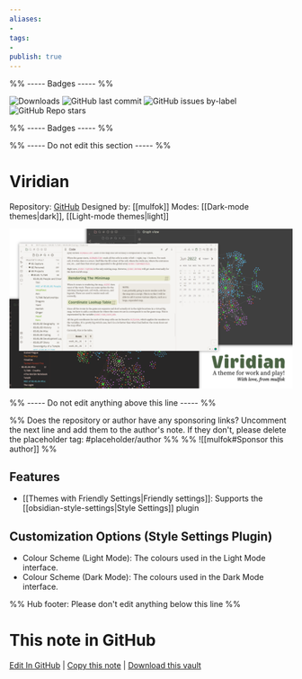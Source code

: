 ```yaml
---
aliases:
- 
tags: 
- 
publish: true
---
```


%% ----- Badges ----- %%

![Downloads](https://img.shields.io/badge/downloads-2494-573E7A?style=for-the-badge&logo=)
![GitHub last commit](https://img.shields.io/github/last-commit/mulfok/obsidian-viridian?color=573E7A&label=last%20update&logo=github&style=for-the-badge)
![GitHub issues by-label](https://img.shields.io/github/issues/mulfok/obsidian-viridian/help%20wanted?color=573E7A&logo=github&style=for-the-badge) 
![GitHub Repo stars](https://img.shields.io/github/stars/mulfok/obsidian-viridian?color=573E7A&logo=github&style=for-the-badge)

%% ----- Badges ----- %%

%% ----- Do not edit this section ----- %%

# Viridian

Repository: [GitHub](https://github.com/mulfok/obsidian-viridian)
Designed by: [[mulfok]]
Modes: [[Dark-mode themes|dark]], [[Light-mode themes|light]]



![screenshot](https://github.com/mulfok/obsidian-viridian/raw/main/cover.png)

%% ----- Do not edit anything above this line ----- %% 

%% Does the repository or author have any sponsoring links? Uncomment the next line and add them to the author's note. If they don't, please delete the placeholder tag: #placeholder/author %%
%% ![[mulfok#Sponsor this author]] %%


## Features

- [[Themes with Friendly Settings|Friendly settings]]: Supports the [[obsidian-style-settings|Style Settings]] plugin

## Customization Options (Style Settings Plugin) 
- Colour Scheme (Light Mode): The colours used in the Light Mode interface.
- Colour Scheme (Dark Mode): The colours used in the Dark Mode interface.


%% Hub footer: Please don't edit anything below this line %%

# This note in GitHub

<span class="git-footer">[Edit In GitHub](https://github.dev/obsidian-community/obsidian-hub/blob/main/02%20-%20Community%20Expansions/02.05%20All%20Community%20Expansions/Themes/Viridian.md "git-hub-edit-note") | [Copy this note](https://raw.githubusercontent.com/obsidian-community/obsidian-hub/main/02%20-%20Community%20Expansions/02.05%20All%20Community%20Expansions/Themes/Viridian.md "git-hub-copy-note") | [Download this vault](https://github.com/obsidian-community/obsidian-hub/archive/refs/heads/main.zip "git-hub-download-vault") </span>

